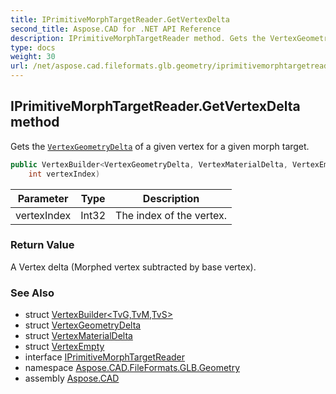 ```yaml
---
title: IPrimitiveMorphTargetReader.GetVertexDelta
second_title: Aspose.CAD for .NET API Reference
description: IPrimitiveMorphTargetReader method. Gets the VertexGeometryDelta of a given vertex for a given morph target
type: docs
weight: 30
url: /net/aspose.cad.fileformats.glb.geometry/iprimitivemorphtargetreader/getvertexdelta/
---
```

## IPrimitiveMorphTargetReader.GetVertexDelta method

Gets the [`VertexGeometryDelta`](../../../aspose.cad.fileformats.glb.geometry.vertextypes/vertexgeometrydelta/) of a given vertex for a given morph target.

```csharp
public VertexBuilder<VertexGeometryDelta, VertexMaterialDelta, VertexEmpty> GetVertexDelta(
    int vertexIndex)
```

| Parameter | Type | Description |
| --- | --- | --- |
| vertexIndex | Int32 | The index of the vertex. |

### Return Value

A Vertex delta (Morphed vertex subtracted by base vertex).

### See Also

* struct [VertexBuilder&lt;TvG,TvM,TvS&gt;](../../vertexbuilder-3/)
* struct [VertexGeometryDelta](../../../aspose.cad.fileformats.glb.geometry.vertextypes/vertexgeometrydelta/)
* struct [VertexMaterialDelta](../../../aspose.cad.fileformats.glb.geometry.vertextypes/vertexmaterialdelta/)
* struct [VertexEmpty](../../../aspose.cad.fileformats.glb.geometry.vertextypes/vertexempty/)
* interface [IPrimitiveMorphTargetReader](../)
* namespace [Aspose.CAD.FileFormats.GLB.Geometry](../../iprimitivemorphtargetreader/)
* assembly [Aspose.CAD](../../../)


